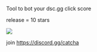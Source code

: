 Tool to bot your dsc.gg click score

release = 10 stars

<img src="./b4.png">

join https://discord.gg/catcha
